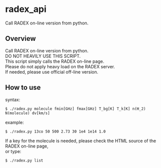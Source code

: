 radex_api
====
Call RADEX on-line version from python.

Overview
----

Call RADEX on-line version from python.  
DO NOT HEAVILY USE THIS SCRIPT.  
This script simply calls the RADEX on-line page.  
Please do not apply heavy load on the RADEX server.  
If needed, please use official off-line version.

How to use
----
syntax:

    $ ./radex.py molecule fmin[GHz] fmax[GHz] T_bg[K] T_k[K] n(H_2) N(molecule) dv[km/s]

example:

    $ ./radex.py 13co 50 500 2.73 30 1e4 1e14 1.0


If a key for the molecule is needed, please check the HTML source of the RADEX on-line page,  
or type:

    $ ./radex.py list

